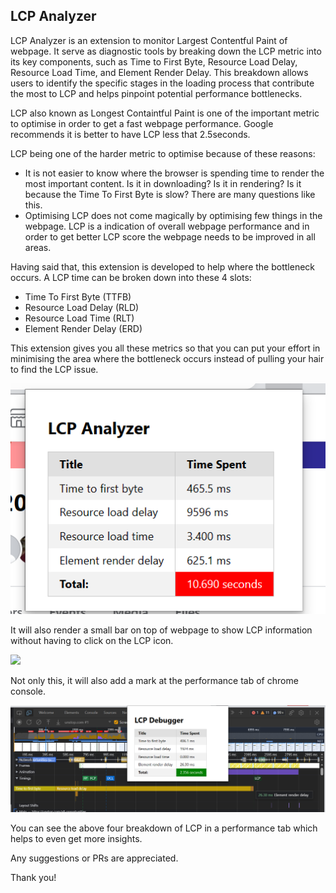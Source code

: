 ## LCP Analyzer

LCP Analyzer is an extension to monitor Largest Contentful Paint of webpage. It serve as diagnostic tools by breaking down the LCP metric into its key components, such as Time to First Byte, Resource Load Delay, Resource Load Time, and Element Render Delay. This breakdown allows users to identify the specific stages in the loading process that contribute the most to LCP and helps pinpoint potential performance bottlenecks.

LCP also known as Longest Containtful Paint is one of the important metric to optimise in order to get a fast webpage performance. Google recommends it is better to have LCP less that 2.5seconds. 

LCP being one of the harder metric to optimise because of these reasons:
- It is not easier to know where the browser is spending time to render the most important content. Is it in downloading? Is it in rendering? Is it because the Time To First Byte is slow? There are many questions like this.
- Optimising LCP does not come magically by optimising few things in the webpage. LCP is a indication of overall webpage performance and in order to get better LCP score the webpage needs to be improved in all areas.

Having said that, this extension is developed to help where the bottleneck occurs. A LCP time can be broken down into these 4 slots:
- Time To First Byte (TTFB)
- Resource Load Delay (RLD)
- Resource Load Time (RLT)
- Element Render Delay (ERD)

This extension gives you all these metrics so that you can put your effort in minimising the area where the bottleneck occurs instead of pulling your hair to find the LCP issue.

![aa](assets/Popup.png)

It will also render a small bar on top of webpage to show LCP information without having to click on the LCP icon.

![](assets/badge.png)

Not only this, it will also add a mark at the performance tab of chrome console. 

![](assets/Performance_Track.png)

You can see the above four breakdown of LCP in a performance tab which helps to even get more insights.

Any suggestions or PRs are appreciated.

Thank you!